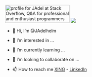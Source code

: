 <a href="https://stackoverflow.com/users/16236118/jadel"><img src="https://stackoverflow.com/users/flair/16236118.png" width="208" height="58" alt="profile for JAdel at Stack Overflow, Q&amp;A for professional and enthusiast programmers" title="profile for JAdel at Stack Overflow, Q&amp;A for professional and enthusiast programmers"></a>
![](https://komarev.com/ghpvc/?username=JAdelhelme&color=brightgreen)
<!-- - Kaggle: https://www.kaggle.com/jadelhelm -->
- 👋 Hi, I’m @JAdelhelm

- 👀 I’m interested in ...
- 🌱 I’m currently learning ...
- 💞️ I’m looking to collaborate on ...
- 📫 How to reach me [XING](https://www.xing.com/profile/Joerg_Adelhelm/cv) - [LinkedIn](https://de.linkedin.com/in/j%C3%B6rg-adelhelm-b938841b9)



<!---
JAdelhelm/JAdelhelm is a ✨ special ✨ repository because its `README.md` (this file) appears on your GitHub profile.
You can click the Preview link to take a look at your changes.
- ☕ My [Website](https://joerg-adelhelm.de/) 
--->
